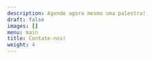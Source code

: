 ```yaml
---
description: Agende agora mesmo uma palestra!
draft: false
images: []
menu: main
title: Contate-nos!
weight: 4
---
```

